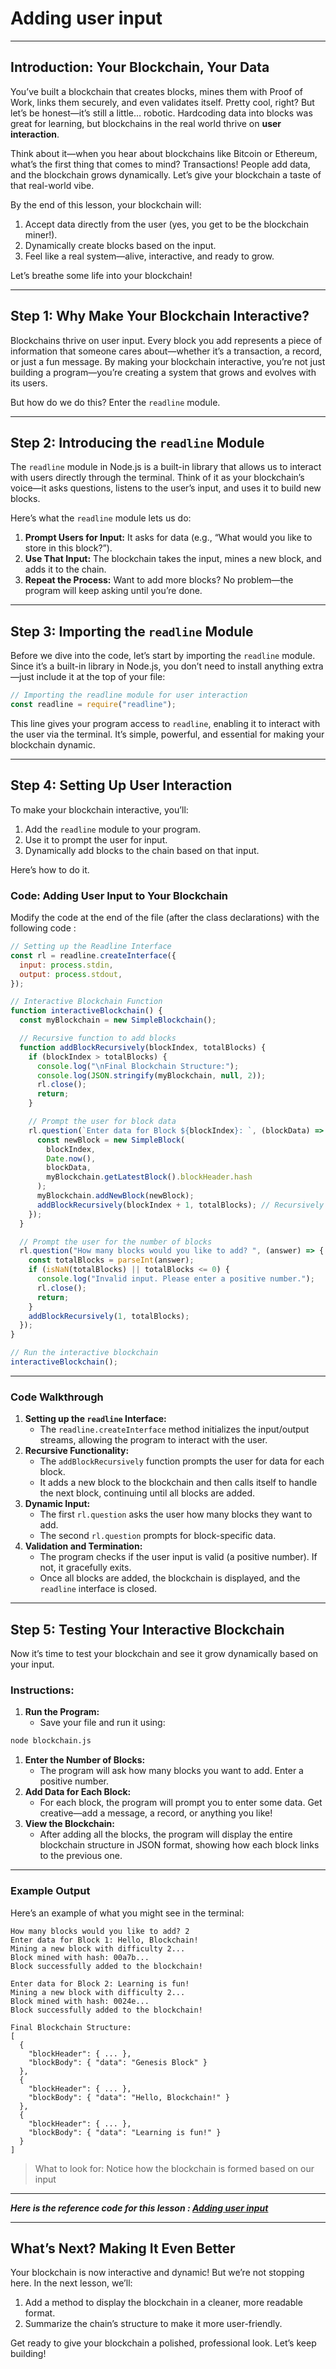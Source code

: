 # Adding user input

---

## **Introduction: Your Blockchain, Your Data**

You’ve built a blockchain that creates blocks, mines them with Proof of Work, links them securely, and even validates itself. Pretty cool, right? But let’s be honest—it’s still a little… robotic. Hardcoding data into blocks was great for learning, but blockchains in the real world thrive on **user interaction**.

Think about it—when you hear about blockchains like Bitcoin or Ethereum, what’s the first thing that comes to mind? Transactions! People add data, and the blockchain grows dynamically. Let’s give your blockchain a taste of that real-world vibe.

By the end of this lesson, your blockchain will:

1. Accept data directly from the user (yes, you get to be the blockchain miner!).
2. Dynamically create blocks based on the input.
3. Feel like a real system—alive, interactive, and ready to grow.

Let’s breathe some life into your blockchain!

---

## **Step 1: Why Make Your Blockchain Interactive?**

Blockchains thrive on user input. Every block you add represents a piece of information that someone cares about—whether it’s a transaction, a record, or just a fun message. By making your blockchain interactive, you’re not just building a program—you’re creating a system that grows and evolves with its users.

But how do we do this? Enter the `readline` module.

---

## **Step 2: Introducing the `readline` Module**

The `readline` module in Node.js is a built-in library that allows us to interact with users directly through the terminal. Think of it as your blockchain’s voice—it asks questions, listens to the user’s input, and uses it to build new blocks.

Here’s what the `readline` module lets us do:

1. **Prompt Users for Input:** It asks for data (e.g., “What would you like to store in this block?”).
2. **Use That Input:** The blockchain takes the input, mines a new block, and adds it to the chain.
3. **Repeat the Process:** Want to add more blocks? No problem—the program will keep asking until you’re done.

---

## **Step 3: Importing the `readline` Module**

Before we dive into the code, let’s start by importing the `readline` module. Since it’s a built-in library in Node.js, you don’t need to install anything extra—just include it at the top of your file:

```jsx
// Importing the readline module for user interaction
const readline = require("readline");
```

This line gives your program access to `readline`, enabling it to interact with the user via the terminal. It’s simple, powerful, and essential for making your blockchain dynamic.

---

## **Step 4: Setting Up User Interaction**

To make your blockchain interactive, you’ll:

1. Add the `readline` module to your program.
2. Use it to prompt the user for input.
3. Dynamically add blocks to the chain based on that input.

Here’s how to do it.

### **Code: Adding User Input to Your Blockchain**

Modify the code at the end of the file (after the class declarations) with the following code :

```jsx
// Setting up the Readline Interface
const rl = readline.createInterface({
  input: process.stdin,
  output: process.stdout,
});

// Interactive Blockchain Function
function interactiveBlockchain() {
  const myBlockchain = new SimpleBlockchain();

  // Recursive function to add blocks
  function addBlockRecursively(blockIndex, totalBlocks) {
    if (blockIndex > totalBlocks) {
      console.log("\nFinal Blockchain Structure:");
      console.log(JSON.stringify(myBlockchain, null, 2));
      rl.close();
      return;
    }

    // Prompt the user for block data
    rl.question(`Enter data for Block ${blockIndex}: `, (blockData) => {
      const newBlock = new SimpleBlock(
        blockIndex,
        Date.now(),
        blockData,
        myBlockchain.getLatestBlock().blockHeader.hash
      );
      myBlockchain.addNewBlock(newBlock);
      addBlockRecursively(blockIndex + 1, totalBlocks); // Recursively add the next block
    });
  }

  // Prompt the user for the number of blocks
  rl.question("How many blocks would you like to add? ", (answer) => {
    const totalBlocks = parseInt(answer);
    if (isNaN(totalBlocks) || totalBlocks <= 0) {
      console.log("Invalid input. Please enter a positive number.");
      rl.close();
      return;
    }
    addBlockRecursively(1, totalBlocks);
  });
}

// Run the interactive blockchain
interactiveBlockchain();
```

---

### **Code Walkthrough**

1. **Setting up the `readline` Interface:**
    - The `readline.createInterface` method initializes the input/output streams, allowing the program to interact with the user.
2. **Recursive Functionality:**
    - The `addBlockRecursively` function prompts the user for data for each block.
    - It adds a new block to the blockchain and then calls itself to handle the next block, continuing until all blocks are added.
3. **Dynamic Input:**
    - The first `rl.question` asks the user how many blocks they want to add.
    - The second `rl.question` prompts for block-specific data.
4. **Validation and Termination:**
    - The program checks if the user input is valid (a positive number). If not, it gracefully exits.
    - Once all blocks are added, the blockchain is displayed, and the `readline` interface is closed.

---

## **Step 5: Testing Your Interactive Blockchain**

Now it’s time to test your blockchain and see it grow dynamically based on your input.

### **Instructions:**

1. **Run the Program:**
    - Save your file and run it using:

```bash
node blockchain.js
```

1. **Enter the Number of Blocks:**
    - The program will ask how many blocks you want to add. Enter a positive number.
2. **Add Data for Each Block:**
    - For each block, the program will prompt you to enter some data. Get creative—add a message, a record, or anything you like!
3. **View the Blockchain:**
    - After adding all the blocks, the program will display the entire blockchain structure in JSON format, showing how each block links to the previous one.

---

### **Example Output**

Here’s an example of what you might see in the terminal:

```
How many blocks would you like to add? 2
Enter data for Block 1: Hello, Blockchain!
Mining a new block with difficulty 2...
Block mined with hash: 00a7b...
Block successfully added to the blockchain!

Enter data for Block 2: Learning is fun!
Mining a new block with difficulty 2...
Block mined with hash: 0024e...
Block successfully added to the blockchain!

Final Blockchain Structure:
[
  {
    "blockHeader": { ... },
    "blockBody": { "data": "Genesis Block" }
  },
  {
    "blockHeader": { ... },
    "blockBody": { "data": "Hello, Blockchain!" }
  },
  {
    "blockHeader": { ... },
    "blockBody": { "data": "Learning is fun!" }
  }
]
```

> What to look for: Notice how the blockchain is formed based on our input
> 

---

***Here is the reference code for this lesson : [Adding user input](https://github.com/The-Web3-Compass/web3-compass-data-repository/blob/main/buildlab/build-your-own-blockchain/reference-code/visualising-the-blockchain/adding-user-input.js)***

---

## **What’s Next? Making It Even Better**

Your blockchain is now interactive and dynamic! But we’re not stopping here. In the next lesson, we’ll:

1. Add a method to display the blockchain in a cleaner, more readable format.
2. Summarize the chain’s structure to make it more user-friendly.

Get ready to give your blockchain a polished, professional look. Let’s keep building!